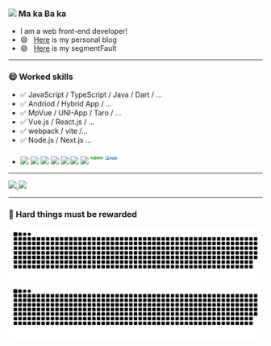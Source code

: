 
### <img src="https://camo.githubusercontent.com/8653492b3ab0c46cc580ad293f0555880ecf8ac82f0a761f17af1335e85e4de6/68747470733a2f2f71706c7573706963747572652e6f73732d636e2d6265696a696e672e616c6979756e63732e636f6d2f364c6a6a51412f48692e676966" height="25"> Ma ka Ba ka 
- I am a web front-end developer! 
- 😄 &nbsp; [Here](https://cong1223.github.io/) is my personal blog
- 😄 &nbsp; [Here](https://segmentfault.com/u/nulidexiaocongmang) is my segmentFault 

---
 
### 😄 Worked skills
- ✅ JavaScript / TypeScript / Java / Dart / ...
- ✅ Andriod / Hybrid App / ...
- ✅ MpVue / UNI-App / Taro / ...
- ✅ Vue.js / React.js / ...
- ✅ webpack / vite /...
- ✅ Node.js / Next.js ...  
- <p align="left">
  <code><img  src="https://cdn.jsdelivr.net/gh/devicons/devicon/icons/javascript/javascript-original.svg" height="25"/></code>
  <code><img src="https://cdn.jsdelivr.net/gh/devicons/devicon/icons/typescript/typescript-original.svg" height="25"/></code>
  <code><img src="https://cdn.jsdelivr.net/gh/devicons/devicon/icons/nodejs/nodejs-original.svg" height="25"/></code>
  <code><img src="https://cdn.jsdelivr.net/gh/devicons/devicon/icons/react/react-original.svg" height="25"/></code>
  <code><img src="https://cdn.jsdelivr.net/gh/devicons/devicon/icons/vuejs/vuejs-original.svg" height="25"/></code>
  <code><img src="https://cdn.jsdelivr.net/gh/devicons/devicon/icons/nuxtjs/nuxtjs-original.svg" height="25"/></code>
  <code><img src="https://cdn.jsdelivr.net/gh/devicons/devicon/icons/sass/sass-original.svg" height="25"/></code>
  <code><img src="https://github.com/devicons/devicon/blob/v2.15.1/icons/nginx/nginx-original.svg" height="25"/></code>
  <code><img src="https://github.com/devicons/devicon/blob/v2.15.1/icons/trello/trello-plain-wordmark.svg" height="25"/></code>
</p>

---
<div>
<a href="https://github.com/cong1223">
  <img height="160" src="https://github-readme-stats.vercel.app/api?username=cong1223&show_icons=true&theme=radical"/>
</a>

<a href="https://github.com/cong1223">
  <img height="160" src="https://github-readme-stats.vercel.app/api/top-langs/?username=cong1223&layout=compact&theme=Gradient&bg_color=30,ff758c,e4efe9&text_color=black&title_color=29323c"/>
</a>
</div>  

--- 
### 😤 Hard things must be rewarded
![TOG](https://raw.githubusercontent.com/cong1223/gihubSNK/output/github-contribution-grid-snake-dark.svg#gh-dark-mode-only)
![TOG](https://raw.githubusercontent.com/cong1223/gihubSNK/output/github-contribution-grid-snake.svg#gh-light-mode-only)
